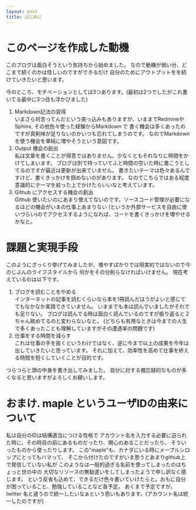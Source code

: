 ```yaml
---
layout: post
title: はじめに
---
```


# このページを作成した動機

このブログは面白そうという気持ちから始めました。
なので動機が弱い分、どこまで続くのかは怪しいのですができるだけ
自分のためにアウトプットをを続けていきたいと思います。

今のところ、モチベーションとしては3つあります。(最初は2つでしたがこれ書いてる最中に3つ目も浮かびました)

1. Markdown記法の習得   
いまさら何言ってんだという突っ込みもありますが、いままでRedmineやSphinx, その他色々使った経験からMarkdown で
書く機会は多くあったのですが真剣味が足りないのかいつも忘れてしまうのです。
なのでMarkdown を使う機会を単純に増やそうという意図です。
2. Output 機会の創出    
私は文章を書くことが得意ではありません。少なくともそれなりに時間をかけてしまいます。
ブログは別で持っていてふと時間の空いた時に書こうとしてるのですが最近は更新が出来ていません。
書きたいテーマは色々あるんですけど、書くきっかけを掴めないのがあります。
なのでこちらではある程度意識的にテーマを絞った上でかけたらいいなと考えています。   
3. Github にアクセスする機会の創出    
Github 使いたいのにあまり使えてないのです。ソースコード管理が必要になるほどの機会がいまの仕事上あまりない
(というか外部サービスを自由に使いづらい)のでアクセスするようになれば、コードを書くきっかけを増やせるかなと。

# 課題と実現手段

このようにざっくり挙げてみましたが、増やすばかりでは現実的ではないので今のじぶんのライフスタイルから
何かをその分削らなければいけません。
現在考えているのは以下です。

1. ブログを読むことをやめる   
インターネットの記事を読むくらいなら本を1冊読んだほうがよいと感じててもなかなか実践できていません。
いままでも本は読んでいましたがそれでも足りない。
ブログは読んでる時は面白く読んでいるのですが振り返ると２ちゃん眺めてるのと変わらないなと。
(どちらも有用なときは今までの人生で多くあったことも理解していますがその遭遇率の問題です)
2. 仕事をする時間を減らす   
これは仕事の手を抜くというわけではなく、逆に今まで以上の成果を今年は出していきたいと思っています。
それに加えて、効率性を高めて仕事を終える時間を短くしていくことが目的です。

つらつらと頭の中身を書き出してみました。
自分に対する備忘録的なものが多くなると思いますがよろしくお願いします。

# おまけ. maple というユーザIDの由来について

私は自分のIDは結構適当につける性格で
アカウント名を入力する必要に迫られた時に、その時目の前にあるものだったり、関心のあることだったり、
そういったものから使ったりします。
この"maple"も、カナダにいる時にメープルシロップにとってもハマって、
そこから付けたのですがいま思うとあまりgithub上で発信していない私が
このようなは一般的過ぎる名前を使ってしまったのはちょっと世の中の
大切なリソースの無駄遣いをしてしまったようで申し訳なく感じます。
という反省も込めて、できるだけ色々書いていけたらと。おもに自分が困っていること、勉強していることなど各予定。
あくまで予定ですが。
twitter 名と違うので統一したいなぁという思いもあります。(アカウント名は統一したのですが)
